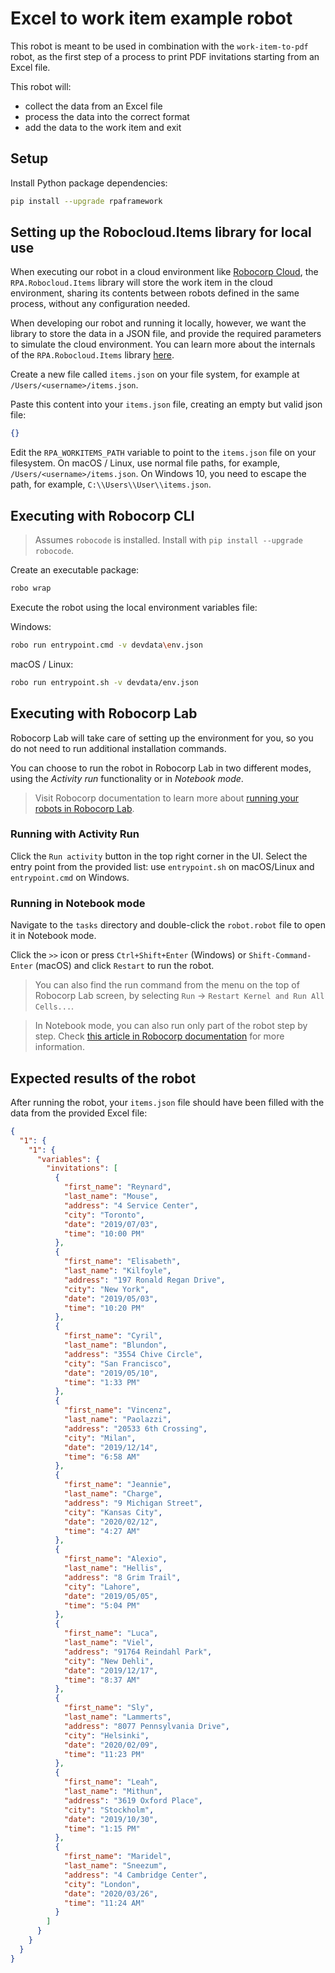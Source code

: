 # Excel to work item example robot

This robot is meant to be used in combination with the `work-item-to-pdf` robot, as the first step of a process to print PDF invitations starting from an Excel file.

This robot will:

- collect the data from an Excel file
- process the data into the correct format
- add the data to the work item and exit

## Setup

Install Python package dependencies:

```bash
pip install --upgrade rpaframework
```

## Setting up the Robocloud.Items library for local use

When executing our robot in a cloud environment like [Robocorp Cloud](https://cloud.robocorp.com), the `RPA.Robocloud.Items` library will store the work item in the cloud environment, sharing its contents between robots defined in the same process, without any configuration needed.

When developing our robot and running it locally, however, we want the library to store the data in a JSON file, and provide the required parameters to simulate the cloud environment. You can learn more about the internals of the `RPA.Robocloud.Items` library [here](https://hub.robocorp.com/resources/libraries/rpaframework-Robocloud-Items/).

Create a new file called `items.json` on your file system, for example at `/Users/<username>/items.json`.

Paste this content into your `items.json` file, creating an empty but valid json file:

```json
{}
```

Edit the `RPA_WORKITEMS_PATH` variable to point to the `items.json` file on your filesystem. On macOS / Linux, use normal file paths,
for example, `/Users/<username>/items.json`. On Windows 10, you need to escape the path, for example, `C:\\Users\\User\\items.json`.

## Executing with Robocorp CLI

> Assumes `robocode` is installed. Install with `pip install --upgrade robocode`.

Create an executable package:

```bash
robo wrap
```

Execute the robot using the local environment variables file:

Windows:

```bash
robo run entrypoint.cmd -v devdata\env.json
```

macOS / Linux:

```bash
robo run entrypoint.sh -v devdata/env.json
```

## Executing with Robocorp Lab

Robocorp Lab will take care of setting up the environment for you, so you do not need to run additional installation commands.

You can choose to run the robot in Robocorp Lab in two different modes, using the _Activity run_ functionality or in _Notebook mode_.

> Visit Robocorp documentation to learn more about [running your robots in Robocorp Lab](https://hub.robocorp.com/knowledge-base/articles/running-robots-in-robocode-lab/).

### Running with Activity Run

Click the `Run activity` button in the top right corner in the UI.
Select the entry point from the provided list: use `entrypoint.sh` on macOS/Linux and `entrypoint.cmd` on Windows.

### Running in Notebook mode

Navigate to the `tasks` directory and double-click the `robot.robot` file to open it in Notebook mode.

Click the `>>` icon or press `Ctrl+Shift+Enter` (Windows) or `Shift-Command-Enter` (macOS) and click `Restart` to run the robot.

> You can also find the run command from the menu on the top of Robocorp Lab screen, by selecting `Run` -> `Restart Kernel and Run All Cells...`.

> In Notebook mode, you can also run only part of the robot step by step. Check [this article in Robocorp documentation](https://hub.robocorp.com/knowledge-base/articles/running-robots-in-robocode-lab/) for more information.

## Expected results of the robot

After running the robot, your `items.json` file should have been filled with the data from the provided Excel file:

```json
{
  "1": {
    "1": {
      "variables": {
        "invitations": [
          {
            "first_name": "Reynard",
            "last_name": "Mouse",
            "address": "4 Service Center",
            "city": "Toronto",
            "date": "2019/07/03",
            "time": "10:00 PM"
          },
          {
            "first_name": "Elisabeth",
            "last_name": "Kilfoyle",
            "address": "197 Ronald Regan Drive",
            "city": "New York",
            "date": "2019/05/03",
            "time": "10:20 PM"
          },
          {
            "first_name": "Cyril",
            "last_name": "Blundon",
            "address": "3554 Chive Circle",
            "city": "San Francisco",
            "date": "2019/05/10",
            "time": "1:33 PM"
          },
          {
            "first_name": "Vincenz",
            "last_name": "Paolazzi",
            "address": "20533 6th Crossing",
            "city": "Milan",
            "date": "2019/12/14",
            "time": "6:58 AM"
          },
          {
            "first_name": "Jeannie",
            "last_name": "Charge",
            "address": "9 Michigan Street",
            "city": "Kansas City",
            "date": "2020/02/12",
            "time": "4:27 AM"
          },
          {
            "first_name": "Alexio",
            "last_name": "Hellis",
            "address": "8 Grim Trail",
            "city": "Lahore",
            "date": "2019/05/05",
            "time": "5:04 PM"
          },
          {
            "first_name": "Luca",
            "last_name": "Viel",
            "address": "91764 Reindahl Park",
            "city": "New Dehli",
            "date": "2019/12/17",
            "time": "8:37 AM"
          },
          {
            "first_name": "Sly",
            "last_name": "Lammerts",
            "address": "8077 Pennsylvania Drive",
            "city": "Helsinki",
            "date": "2020/02/09",
            "time": "11:23 PM"
          },
          {
            "first_name": "Leah",
            "last_name": "Mithun",
            "address": "3619 Oxford Place",
            "city": "Stockholm",
            "date": "2019/10/30",
            "time": "1:15 PM"
          },
          {
            "first_name": "Maridel",
            "last_name": "Sneezum",
            "address": "4 Cambridge Center",
            "city": "London",
            "date": "2020/03/26",
            "time": "11:24 AM"
          }
        ]
      }
    }
  }
}
```
